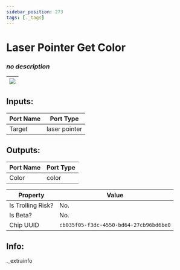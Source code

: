 ```yaml
---
sidebar_position: 273
tags: [._tags]
---
```


# Laser Pointer Get Color


### *no description*

| ![](https://images-ext-2.discordapp.net/external/MPmIaQzlEPmgGWlgi-WxBBXt0Bjv_zWPkg1y1f_sy3s/https/www.recroomcircuits.com/image/circuit/absolute-value?width=206&height=108) |
|-----|

## Inputs:
| Port Name | Port Type |
|-----------|-----------|
| Target | laser pointer |

## Outputs:
| Port Name | Port Type |
|-----------|-----------|
| Color | color | 

| Property  | Value |
|-------------------|-----------|
| Is Trolling Risk? | No. |
| Is Beta? | No. |
| Chip UUID | `cb035f05-f3dc-4550-bd64-27cb96bd6be0` |

## Info:
._extrainfo